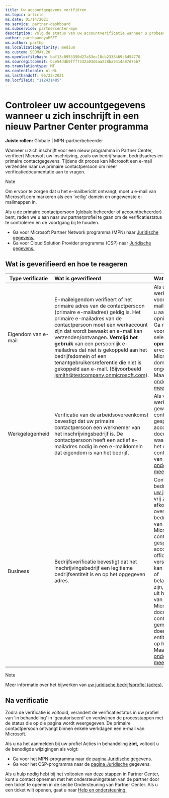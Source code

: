 ```yaml
---
title: Uw accountgegevens verifiëren
ms.topic: article
ms.date: 01/14/2021
ms.service: partner-dashboard
ms.subservice: partnercenter-mpn
description: Volg de status van uw accountverificatie wanneer u probeert in te schrijven in een nieuw Partner Center programma. Meer informatie over het leveren van aanvullende informatie, indien nodig.
author: parthpandyaMSFT
ms.author: parthp
ms.localizationpriority: medium
ms.custom: SEOMAY.20
ms.openlocfilehash: baf13c0953350d27a53ec18cb2338469c6d54770
ms.sourcegitcommit: bce54ddb9fff7332a03d6aa228ba9414a87d76b7
ms.translationtype: MT
ms.contentlocale: nl-NL
ms.lasthandoff: 06/22/2021
ms.locfileid: "112431485"
---
```

# <a name="verify-your-account-information-when-you-enroll-in-a-new-partner-center-program"></a>Controleer uw accountgegevens wanneer u zich inschrijft in een nieuw Partner Center programma

**Juiste rollen:** Globale | MPN-partnerbeheerder

Wanneer u zich inschrijft voor een nieuw programma in Partner Center, verifieert Microsoft uw inschrijving, zoals uw bedrijfsnaam, bedrijfsadres en primaire contactgegevens. Tijdens dit proces kan Microsoft een e-mail verzenden naar uw primaire contactpersoon om meer verificatiedocumentatie aan te vragen.

>[!NOTE]
>Om ervoor te zorgen dat u het e-mailbericht ontvangt, moet u e-mail van Microsoft.com markeren als een 'veilig' domein en ongewenste e-mailmappen in.

Als u de primaire contactpersoon (globale beheerder of accountbeheerder) bent, raden we u aan naar uw partnerprofiel te gaan om de verificatiestatus te controleren en de voortgang bij te houden.

- Ga voor Microsoft Partner Network programma (MPN) naar [Juridische gegevens.](https://partner.microsoft.com/pcv/accountsettings/connectedpartnerprofile)
- Ga voor Cloud Solution Provider programma (CSP) naar [Juridische gegevens.](https://partner.microsoft.com/pcv/accountsettings/partnerprofile)


## <a name="what-is-verified-and-how-to-respond"></a>Wat is geverifieerd en hoe te reageren

|**Type verificatie**   |**Wat is geverifieerd**   |**Wat te doen bij afwijzing**   |
|----------------------------|:-----------------------------------|:--------------------------------------|
|Eigendom van e-mail   |E-maileigendom verifieert of het primaire adres van de contactpersoon (primaire e-mailadres) geldig is. Het primaire e-mailadres van de contactpersoon moet een werkaccount zijn dat wordt bewaakt en e-mail kan verzenden/ontvangen. **Vermijd het gebruik** van een persoonlijk e-mailadres dat niet is gekoppeld aan het bedrijfsdomein of een tenantgebruikersreferentie die niet is gekoppeld aan e-mail. (Bijvoorbeeld jsmith@testcompany.onmicrosoft.com).  |Als u niet binnen één werkdag het e-mailbericht voor verificatie van e-maileigendom ontvangt, kunt u aanvragen dat de e-mail opnieuw wordt verzonden. Ga naar uw profielpagina voor [MPN](https://partner.microsoft.com/pcv/accountsettings/connectedpartnerprofile) of [CSP](https://partner.microsoft.com/pcv/accountsettings/partnerprofile) en selecteer **Verificatie-e-mail opnieuw verzenden.** Zorg ervoor dat u e-mail Microsoft.com als een 'veilig' domein en controleer ongewenste e-mailmappen. Maak een [ondersteuningsticket voor meer hulp.](https://partner.microsoft.com/dashboard/support/csp/servicerequests/create?stage=2&topicid=b818ac05-8091-44a0-f9b4-6bb008a1ef54)|
|Werkgelegenheid |Verificatie van de arbeidsovereenkomst bevestigt dat uw primaire contactpersoon een werknemer van het inschrijvingsbedrijf is. De contactpersoon heeft een actief e-mailadres nodig in een e-maildomein dat eigendom is van het bedrijf.|Als verificatie van de werknemer wordt geweigerd, moet de primaire contactpersoon (normaal gesproken uw globale of accountbeheerder) documentatie verstrekken waarin wordt bevestigd dat het e-maildomein van de contactpersoon eigendom is van de werkgever. Maak een [ondersteuningsticket voor meer hulp.](https://partner.microsoft.com/dashboard/support/csp/servicerequests/create?stage=2&topicid=c34a5c81-a111-476d-11a4-81c808c37a6b)|
|Business   | Bedrijfsverificatie bevestigt dat het inschrijvingsbedrijf een legitieme bedrijfsentiteit is en op het opgegeven adres.|Controleer of de bedrijfsnaam en het adres in [uw juridische bedrijfsprofiel](https://partner.microsoft.com/pcv/accountsettings/connectedpartnerprofile) vrij zijn van spelfouten en afkortingen. Ze moeten exact overeenkomen met de bedrijfsregistratierecords van uw formele bedrijf. Microsoft vraagt de primaire contactpersoon (normaal gesproken uw globale of accountbeheerder) om officiële documentatie te verstrekken. Documentatie kan een bedrijfsregistratie- of belastingregistratiecertificaat zijn, of een ontvangstbewijs uit het thuisland of het land van herkomst van het bedrijf. Microsoft gebruikt deze documentatie om te controleren of het bedrijf is gemachtigd om zaken te doen onder die specifieke entiteitsnaam en zich bevindt op het opgegeven adres. Maak een [ondersteuningsticket voor meer hulp.](https://partner.microsoft.com/dashboard/support/csp/servicerequests/create?stage=2&topicid=52ac28f3-d58f-99d9-9846-3df5a6477c54)|

> [!NOTE]
> Meer informatie over het bijwerken van [uw juridische bedrijfsprofiel (adres).](update-your-partner-profile.md)

## <a name="after-verification"></a>Na verificatie

Zodra de verificatie is voltooid, verandert de verificatiestatus in uw profiel van 'in behandeling' in 'geautoriseerd' en verdwijnen de processtappen met de status die op die pagina wordt weergegeven. De primaire contactpersoon ontvangt binnen enkele werkdagen een e-mail van Microsoft. 

Als u na het aanmelden bij uw profiel Acties in behandeling **ziet,** voltooit u de benodigde wijzigingen als volgt:

- Ga voor het MPN-programma naar de [pagina Juridische](https://partner.microsoft.com/pcv/accountsettings/connectedpartnerprofile) gegevens.  
- Ga voor het CSP-programma naar de [pagina Juridische](https://partner.microsoft.com/pcv/accountsettings/partnerprofile) gegevens.

Als u hulp nodig hebt bij het voltooien van deze stappen in Partner Center, kunt u contact opnemen met het ondersteuningsteam van de partner door een ticket te openen in de sectie Ondersteuning van Partner Center. Als u een ticket wilt openen, gaat u naar [Help en ondersteuning.](https://partner.microsoft.com/dashboard/support/servicerequests/create?stage=2&topicid=21655de7-7dbb-4927-33a2-f60f45feadf3)
